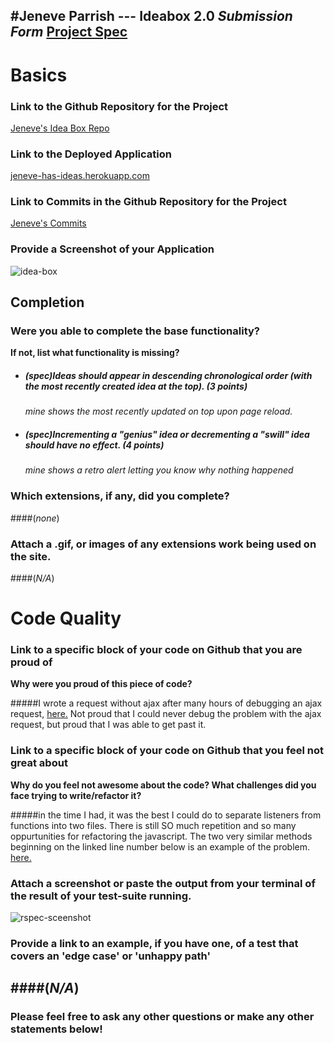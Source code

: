 


#Jeneve Parrish ---  Ideabox 2.0 _Submission Form_
[Project Spec](https://github.com/turingschool/curriculum/blob/master/source/projects/revenge_of_idea_box.markdown)
------

# Basics

### Link to the Github Repository for the Project
[Jeneve's Idea Box Repo](https://github.com/jeneve/idea-box)

### Link to the Deployed Application
[jeneve-has-ideas.herokuapp.com](https://jeneve-has-ideas.herokuapp.com/)

### Link to Commits in the Github Repository for the Project
[Jeneve's Commits](https://github.com/jeneve/idea-box/commits/master)

### Provide a Screenshot of your Application
![idea-box](http://g.recordit.co/XzyNuujtMP.gif)

## Completion

### Were you able to complete the base functionality?
 **If not, list what functionality is missing?**

- ##### (spec)Ideas should appear in descending chronological order (with the most recently created idea at the top). (3 points)

	_mine shows the most recently updated on top upon page reload._

- ##### (spec)Incrementing a "genius" idea or decrementing a "swill" idea should have no effect. (4 points)

	_mine shows a retro alert letting you know why nothing happened_

### Which extensions, if any, did you complete?
####(_none_)
 
### Attach a .gif, or images of any extensions work being used on the site.
####(_N/A_)
# Code Quality

### Link to a specific block of your code on Github that you are proud of

 **Why were you proud of this piece of code?**

#####I wrote a request without ajax after many hours of debugging an ajax request, [here.](https://github.com/jeneve/idea-box/blob/master/app/assets/javascripts/functions.js#L7) Not proud that I could never debug the problem with the ajax request, but proud that I was able to get past it.

### Link to a specific block of your code on Github that you feel not great about
**Why do you feel not awesome about the code? What challenges did you face trying to write/refactor it?**

#####in the time I had, it was the best I could do to separate listeners from functions into two files. There is still SO much repetition and so many oppurtunities for refactoring the javascript. The two very similar methods beginning on the linked line number below is an example of the problem.[ here.](https://github.com/jeneve/idea-box/blob/master/app/assets/javascripts/functions.js#L65)

### Attach a screenshot or paste the output from your terminal of the result of your test-suite running.

![rspec-sceenshot](https://github.com/jeneve/idea-box/blob/master/app/assets/images/rspec-screenshot.png?raw=true)

### Provide a link to an example, if you have one, of a test that covers an 'edge case' or 'unhappy path'
####(_N/A_)
-----

### Please feel free to ask any other questions or make any other statements below!
